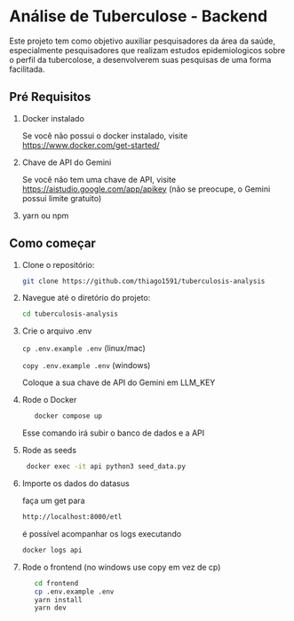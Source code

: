 # Análise de Tuberculose - Backend

Este projeto tem como objetivo auxiliar pesquisadores da área da saúde, especialmente pesquisadores que realizam estudos epidemiologicos sobre o perfil da tubercolose, a desenvolverem suas pesquisas de uma forma facilitada.

## Pré Requisitos

1. Docker instalado

   Se você não possui o docker instalado, visite https://www.docker.com/get-started/

2. Chave de API do Gemini

   Se você não tem uma chave de API, visite https://aistudio.google.com/app/apikey (não se preocupe, o Gemini possui limite gratuito)

3. yarn ou npm

## Como começar

1. Clone o repositório:

   ```bash
   git clone https://github.com/thiago1591/tuberculosis-analysis
   ```

2. Navegue até o diretório do projeto:

   ```bash
   cd tuberculosis-analysis
   ```

3. Crie o arquivo .env

   ```cp .env.example .env``` (linux/mac)


   ```copy .env.example .env``` (windows)

   Coloque a sua chave de API do Gemini em LLM_KEY

4. Rode o Docker
   ```bash
      docker compose up
   ```

   Esse comando irá subir o banco de dados e a API

5. Rode as seeds
   ```bash
    docker exec -it api python3 seed_data.py
   ```

6. Importe os dados do datasus

   faça um get para
   ```bash
   http://localhost:8000/etl
   ```
   é possível acompanhar os logs executando
   ```bash
   docker logs api
   ```

6. Rode o frontend (no windows use copy em vez de cp)
   ```bash
      cd frontend
      cp .env.example .env
      yarn install
      yarn dev
   ```


